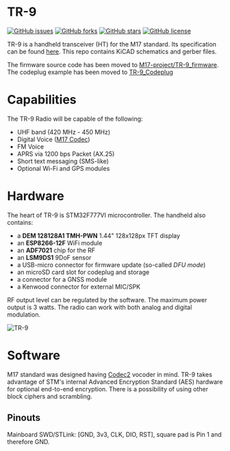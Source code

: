 # TR-9
[![GitHub issues](https://img.shields.io/github/issues/M17-Project/TR-9?style=flat-square)](https://github.com/M17-Project/TR-9/issues)
[![GitHub forks](https://img.shields.io/github/forks/M17-Project/TR-9?style=flat-square)](https://github.com/M17-Project/TR-9/network)
[![GitHub stars](https://img.shields.io/github/stars/M17-Project/TR-9?style=flat-square)](https://github.com/M17-Project/TR-9/stargazers)
[![GitHub license](https://img.shields.io/github/license/M17-Project/TR-9?style=flat-square)](https://github.com/M17-Project/TR-9/blob/master/LICENSE)

TR-9 is a handheld transceiver (HT) for the M17 standard. Its specification can be found [here](https://github.com/sp5wwp/M17_spec).
This repo contains KiCAD schematics and gerber files. 

The firmware source code has been moved to [M17-project/TR-9_firmware](https://github.com/m17-project/TR-9_firmware).
The codeplug example has been moved to [TR-9_Codeplug](https://github.com/M17-Project/codeplug)

# Capabilities
The TR-9 Radio will be capable of the following:
* UHF band (420 MHz - 450 MHz)
* Digital Voice ([M17 Codec](https://docs.m17project.org))
* FM Voice
* APRS via 1200 bps Packet (AX.25)
* Short text messaging (SMS-like)
* Optional Wi-Fi and GPS modules

# Hardware  
The heart of TR-9 is STM32F777VI microcontroller. The handheld also contains:  
*  a **DEM 128128A1 TMH-PWN** 1.44" 128x128px TFT display  
*  an **ESP8266-12F** WiFi module  
*  an **ADF7021** chip for the RF  
*  an **LSM9DS1** 9DoF sensor  
*  a USB-micro connector for firmware update (so-called *DFU mode*)  
*  an microSD card slot for codeplug and storage  
*  a connector for a GNSS module  
*  a Kenwood connector for external MIC/SPK  

RF output level can be regulated by the software. The maximum power output is 3 watts. The radio can work with both analog and digital modulation.  

![TR-9](https://raw.githubusercontent.com/sp5wwp/TR-9/master/front.png)

# Software
M17 standard was designed having [Codec2](https://github.com/drowe67/codec2) vocoder in mind. TR-9 takes advantage of STM's internal Advanced Encryption Standard (AES) hardware for optional end-to-end encryption. There is a possibility of using other block ciphers and scrambling.  


## Pinouts

Mainboard SWD/STLink: [GND, 3v3, CLK, DIO, RST], square pad is Pin 1 and therefore GND.
